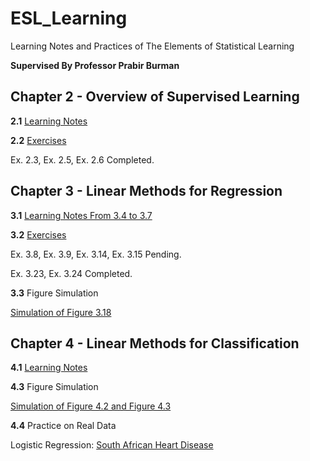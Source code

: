# ESL_Learning
Learning Notes and Practices of The Elements of Statistical Learning


**Supervised By Professor Prabir Burman**


## Chapter 2 - Overview of Supervised Learning

**2.1** [Learning Notes](Learning_Notes/Chapter-2-Overview_of_Supervised_Learning.pdf)

**2.2** [Exercises](Book_Exercises/Chapter-2-Exercises.pdf)

Ex. 2.3, Ex. 2.5, Ex. 2.6 Completed.


## Chapter 3 - Linear Methods for Regression

**3.1** [Learning Notes From 3.4 to 3.7](Learning_Notes/Chapter-3.4-3.7.pdf)

**3.2** [Exercises](Book_Exercises/Chapter-3-Exercises.pdf)

Ex. 3.8, Ex. 3.9, Ex. 3.14, Ex. 3.15 Pending.

Ex. 3.23, Ex. 3.24 Completed.

**3.3** Figure Simulation

[Simulation of Figure 3.18](ESL-R/Simulation-Figure-3.18.R)


## Chapter 4 - Linear Methods for Classification

**4.1** [Learning Notes](Learning_Notes/Chapter-4-Linear_Methods_for_Classiﬁcation.pdf)


**4.3** Figure Simulation

[Simulation of Figure 4.2 and Figure 4.3](ESL-R/Simulation-Figure-4.2&4.3.R)

**4.4** Practice on Real Data

Logistic Regression: [South African Heart Disease]((ESL-R/Logistic-NRA.R))
